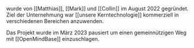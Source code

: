 wurde von [[Matthias]], [[Mark]] und [[Collin]] im August 2022 gegründet.
Ziel der Unternehmung war [[unsere Kerntechnologie]] kommerziell in verschiedenen Bereichen anzuwenden.

Das Projekt wurde im März 2023 pausiert um einen gemeinnützigen Weg mit [[OpenMindBase]] einzuschlagen.